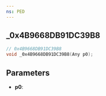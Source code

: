```yaml
---
ns: PED
---
```

## _0x4B9668DB91DC39B8

```c
// 0x4B9668DB91DC39B8
void _0x4B9668DB91DC39B8(Any p0);
```

## Parameters
* **p0**:
